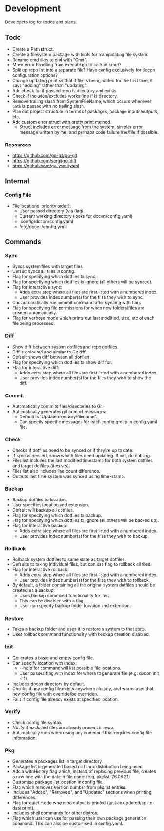 # Development
Developers log for todos and plans.


## Todo
- Create a Path struct.
- Create a filesystem package with tools for manipulating file system.
- Rename cmd files to end with "Cmd".
- Move error handling from execute.go to calls in cmd/?
- Split up repo list into a separate file? Have config exclusively for docon configuration options?
- Change updating print so that if file is being added for the first time, it says "adding" rather than "updating".
- Add check for if passed repo is directory and exists.
- Check if includes/excludes works fine if is directory.
- Remove trailing slash from SystemFileName, which occurs whenever `path` is passed with no trailing slash.
- Plan out project structure in terms of packages, package inputs/outputs, etc.
- Add custom error struct with pretty print method.
  - Struct includes error message from the system, simpler error message written by me, and perhaps code failure line/file if possible.

### Resources
- https://github.com/go-git/go-git
- https://github.com/sergi/go-diff
- https://github.com/go-yaml/yaml


## Internal
### Config File
- File locations (priority order):
  - User passed directory (via flag)
  - Current working directory (looks for docon/config.yaml)
  - .config/docon/config.yaml
  - /etc/docon/config.yaml


## Commands
### Sync
- Syncs system files with target files.
- Default syncs all files in config.
- Flag for specifying which dotfiles to sync.
- Flag for specifying which dotfiles to ignore (all others will be synced).
- Flag for interactive sync:
  - Adds extra step where all files are first listed with a numbered index.
  - User provides index number(s) for the files they wish to sync.
- Can automatically run commit command after syncing with flag.
- Flag for specifying file permissions for when new folders/files are created automatically.
- Flag for verbose mode which prints out last modified, size, etc of each file being processed.


### Diff
- Show diff between system dotfiles and repo dotfiles.
- Diff is coloured and similar to Git diff.
- Default shows diff between all dotfiles.
- Flag for specifying which dotfiles to show diff for.
- Flag for interactive diff:
  - Adds extra step where all files are first listed with a numbered index.
  - User provides index number(s) for the files they wish to show the diff.

### Commit
- Automatically commits files/directories to Git.
- Automatically generates git commit messages:
  - Default is "Update directory/filename".
  - Can specify specific messages for each config group in config.yaml file.

### Check
- Checks if dotfiles need to be synced or if they're up to date.
- If sync is needed, show which files need updating. If not, do nothing.
- Files list includes the last modified timestamp for both system dotfiles and target dotfiles (if exists).
- Files list also includes line count difference.
- Outputs last time system was synced using time-stamp.

### Backup
- Backup dotfiles to location.
- User specifies location and extension.
- Default will backup all dotfiles.
- Flag for specifying which dotfiles to backup.
- Flag for specifying which dotfiles to ignore (all others will be backed up).
- Flag for interactive backup:
  - Adds extra step where all files are first listed with a numbered index.
  - User provides index number(s) for the files they wish to backup.

### Rollback
- Rollback system dotfiles to same state as target dotfiles. 
- Defaults to taking individual files, but can use flag to rollback all files.
- Flag for interactive rollback:
  - Adds extra step where all files are first listed with a numbered index.
  - User provides index number(s) for the files they wish to rollback.
- By default, a folder containing all the original system dotfiles should be created as a backup:
  - Uses backup command functionality for this.
  - This can be disabled with a flag.
  - User can specify backup folder location and extension.

### Restore
- Takes a backup folder and uses it to restore a system to that state.
- Uses rollback command functionality with backup creation disabled.

### Init
- Generates a basic and empty config file.
- Can specify location with index:
  - --help for command will list possible file locations.
  - User passes flag with index for where to generate file (e.g. docon init -l 1).
- Includes docon directory by default. 
- Checks if any config file exists anywhere already, and warns user that new config file with override/be overriden.
- Fails if config file already exists at specified location.

### Verify
- Check config file syntax.
- Notify if excluded files are already present in repo.
- Automatically runs when using any command that requires config file information.

### Pkg
- Generates a packages list in target directory.
- Package list is generated based on Linux distribution being used.
- Add a withHistory flag which, instead of replacing previous file, creates a new one with the date in file name (e.g. pkglist-26.06.21)
- Customise package list location in config file.
- Flag which removes version number from pkglist entries.
- Includes "Added", "Removed", and "Updated" sections when printing differences.
- Flag for quiet mode where no output is printed (just an updated/up-to-date print).
- Includes shell commands for other distros.
- Flag which user can use for passing their own package generation command. This can also be customised in config.yaml.
